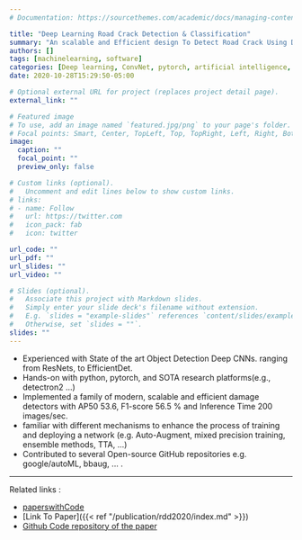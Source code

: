 ```yaml
---
# Documentation: https://sourcethemes.com/academic/docs/managing-content/

title: "Deep Learning Road Crack Detection & Classification"
summary: "An scalable and Efficient design To Detect Road Crack Using DCNN"
authors: []
tags: [machinelearning, software]
categories: [Deep learning, ConvNet, pytorch, artificial intelligence, object detection, crack detection, inspection]
date: 2020-10-28T15:29:50-05:00

# Optional external URL for project (replaces project detail page).
external_link: ""

# Featured image
# To use, add an image named `featured.jpg/png` to your page's folder.
# Focal points: Smart, Center, TopLeft, Top, TopRight, Left, Right, BottomLeft, Bottom, BottomRight.
image:
  caption: ""
  focal_point: ""
  preview_only: false

# Custom links (optional).
#   Uncomment and edit lines below to show custom links.
# links:
# - name: Follow
#   url: https://twitter.com
#   icon_pack: fab
#   icon: twitter

url_code: ""
url_pdf: ""
url_slides: ""
url_video: ""

# Slides (optional).
#   Associate this project with Markdown slides.
#   Simply enter your slide deck's filename without extension.
#   E.g. `slides = "example-slides"` references `content/slides/example-slides.md`.
#   Otherwise, set `slides = ""`.
slides: ""
---
```


*	Experienced with State of the art Object Detection Deep CNNs. ranging from ResNets, to EfficientDet. 
* Hands-on with python, pytorch, and SOTA research platforms(e.g., detectron2 ...) 
* Implemented a family of modern, scalable and efficient damage detectors with AP50 53.6, F1-score 56.5 % and Inference Time 200 images/sec.
* familiar with different mechanisms to enhance the process of training and deploying a network (e.g. Auto-Augment, mixed precision training, ensemble methods, TTA, ...)
* Contributed to several Open-source GitHub repositories e.g. google/autoML, bbaug, ... .



---------

Related links : 

* [paperswithCode](https://paperswithcode.com/paper/an-efficient-and-scalable-deep-learning)
* [Link To Paper]({{< ref "/publication/rdd2020/index.md" >}})
* [Github Code repository of the paper](https://github.com/mahdi65/roadDamageDetection2020)
